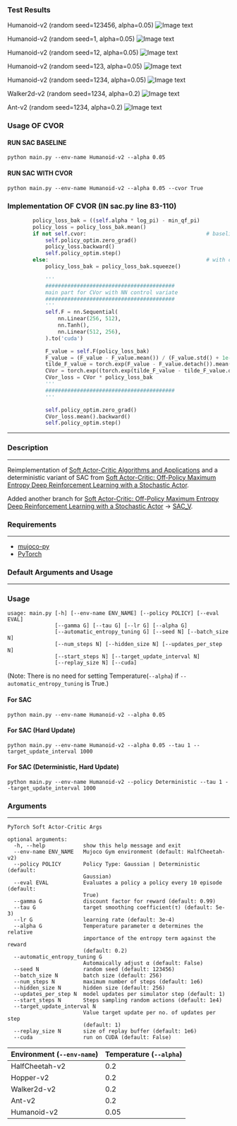 ### Test Results

Humanoid-v2 (random seed=123456, alpha=0.05)
![Image text](https://github.com/Anonymous034/SAC-CVOR/blob/main/figures/2.png)

Humanoid-v2 (random seed=1, alpha=0.05)
![Image text](https://github.com/Anonymous034/SAC-CVOR/blob/main/figures/Humanoid_v2_1.png)

Humanoid-v2 (random seed=12, alpha=0.05)
![Image text](https://github.com/Anonymous034/SAC-CVOR/blob/main/figures/Humanoid_v2_12.png)

Humanoid-v2 (random seed=123, alpha=0.05)
![Image text](https://github.com/Anonymous034/SAC-CVOR/blob/main/figures/Humanoid_v2_123.png)

Humanoid-v2 (random seed=1234, alpha=0.05)
![Image text](https://github.com/Anonymous034/SAC-CVOR/blob/main/figures/Humanoid_v2_1234.jpg)

Walker2d-v2 (random seed=1234, alpha=0.2)
![Image text](https://github.com/Anonymous034/SAC-CVOR/blob/main/figures/Walker2d-v2.png)

Ant-v2 (random seed=1234, alpha=0.2)
![Image text](https://github.com/Anonymous034/SAC-CVOR/blob/main/figures/Ant-v2.png)

### Usage OF CVOR

#### RUN SAC BASELINE

```
python main.py --env-name Humanoid-v2 --alpha 0.05
```

#### RUN SAC WITH CVOR

```
python main.py --env-name Humanoid-v2 --alpha 0.05 --cvor True
```

### Implementation OF CVOR (IN sac.py line 83-110)
```python
        policy_loss_bak = ((self.alpha * log_pi) - min_qf_pi)
        policy_loss = policy_loss_bak.mean()
        if not self.cvor:                                      # baseline 
            self.policy_optim.zero_grad()
            policy_loss.backward()
            self.policy_optim.step()
        else:                                                  # with cvor
            policy_loss_bak = policy_loss_bak.squeeze()

            '''
            #########################################
            main part for CVor with NN control variate
            #########################################
            '''
            self.F = nn.Sequential(
                nn.Linear(256, 512),
                nn.Tanh(),
                nn.Linear(512, 256),
            ).to('cuda')

            F_value = self.F(policy_loss_bak)
            F_value = (F_value - F_value.mean()) / (F_value.std() + 1e-5)
            tilde_F_value = torch.exp(F_value - F_value.detach()).mean()
            CVor = torch.exp((torch.exp(tilde_F_value - tilde_F_value.detach()) - torch.exp(F_value - F_value.detach())))
            CVor_loss = CVor * policy_loss_bak
            '''
            #########################################
            '''

            self.policy_optim.zero_grad()
            CVor_loss.mean().backward()
            self.policy_optim.step()
```





------------

### Description
------------
Reimplementation of [Soft Actor-Critic Algorithms and Applications](https://arxiv.org/pdf/1812.05905.pdf) and a deterministic variant of SAC from [Soft Actor-Critic: Off-Policy Maximum Entropy Deep Reinforcement
Learning with a Stochastic Actor](https://arxiv.org/pdf/1801.01290.pdf).

Added another branch for [Soft Actor-Critic: Off-Policy Maximum Entropy Deep Reinforcement
Learning with a Stochastic Actor](https://arxiv.org/pdf/1801.01290.pdf) -> [SAC_V](https://github.com/pranz24/pytorch-soft-actor-critic/tree/SAC_V).

### Requirements
------------
*   [mujoco-py](https://github.com/openai/mujoco-py)
*   [PyTorch](http://pytorch.org/)

### Default Arguments and Usage
------------
### Usage

```
usage: main.py [-h] [--env-name ENV_NAME] [--policy POLICY] [--eval EVAL]
               [--gamma G] [--tau G] [--lr G] [--alpha G]
               [--automatic_entropy_tuning G] [--seed N] [--batch_size N]
               [--num_steps N] [--hidden_size N] [--updates_per_step N]
               [--start_steps N] [--target_update_interval N]
               [--replay_size N] [--cuda]
```

(Note: There is no need for setting Temperature(`--alpha`) if `--automatic_entropy_tuning` is True.)

#### For SAC

```
python main.py --env-name Humanoid-v2 --alpha 0.05
```

#### For SAC (Hard Update)

```
python main.py --env-name Humanoid-v2 --alpha 0.05 --tau 1 --target_update_interval 1000
```

#### For SAC (Deterministic, Hard Update)

```
python main.py --env-name Humanoid-v2 --policy Deterministic --tau 1 --target_update_interval 1000
```

### Arguments
------------
```
PyTorch Soft Actor-Critic Args

optional arguments:
  -h, --help            show this help message and exit
  --env-name ENV_NAME   Mujoco Gym environment (default: HalfCheetah-v2)
  --policy POLICY       Policy Type: Gaussian | Deterministic (default:
                        Gaussian)
  --eval EVAL           Evaluates a policy a policy every 10 episode (default:
                        True)
  --gamma G             discount factor for reward (default: 0.99)
  --tau G               target smoothing coefficient(τ) (default: 5e-3)
  --lr G                learning rate (default: 3e-4)
  --alpha G             Temperature parameter α determines the relative
                        importance of the entropy term against the reward
                        (default: 0.2)
  --automatic_entropy_tuning G
                        Automaically adjust α (default: False)
  --seed N              random seed (default: 123456)
  --batch_size N        batch size (default: 256)
  --num_steps N         maximum number of steps (default: 1e6)
  --hidden_size N       hidden size (default: 256)
  --updates_per_step N  model updates per simulator step (default: 1)
  --start_steps N       Steps sampling random actions (default: 1e4)
  --target_update_interval N
                        Value target update per no. of updates per step
                        (default: 1)
  --replay_size N       size of replay buffer (default: 1e6)
  --cuda                run on CUDA (default: False)
```

| Environment **(`--env-name`)**| Temperature **(`--alpha`)**|
| ---------------| -------------|
| HalfCheetah-v2| 0.2|
| Hopper-v2| 0.2|
| Walker2d-v2| 0.2|
| Ant-v2| 0.2|
| Humanoid-v2| 0.05|

